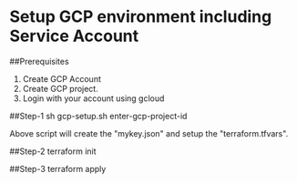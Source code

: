 
# Setup GCP environment including Service Account

##Prerequisites
1. Create GCP Account
2. Create GCP project.
3. Login with your account using gcloud <gcloud auth login>

##Step-1
sh gcp-setup.sh enter-gcp-project-id

Above script will create the "mykey.json" and setup the "terraform.tfvars".

##Step-2
terraform init

##Step-3
terraform apply

